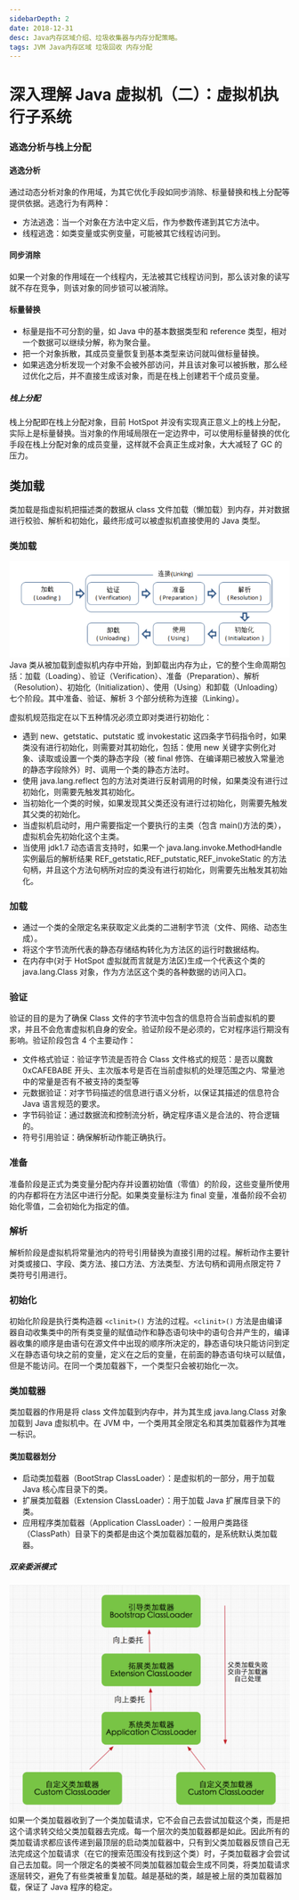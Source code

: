 ```yaml
---
sidebarDepth: 2
date: 2018-12-31
desc: Java内存区域介绍、垃圾收集器与内存分配策略。
tags: JVM Java内存区域 垃圾回收 内存分配
---
```


# 深入理解 Java 虚拟机（二）：虚拟机执行子系统

### 逃逸分析与栈上分配

#### 逃逸分析

通过动态分析对象的作用域，为其它优化手段如同步消除、标量替换和栈上分配等提供依据。逃逸行为有两种：

- 方法逃逸：当一个对象在方法中定义后，作为参数传递到其它方法中。
- 线程逃逸：如类变量或实例变量，可能被其它线程访问到。

#### 同步消除

如果一个对象的作用域在一个线程内，无法被其它线程访问到，那么该对象的读写就不存在竞争，则该对象的同步锁可以被消除。

#### 标量替换

- 标量是指不可分割的量，如 Java 中的基本数据类型和 reference 类型，相对一个数据可以继续分解，称为聚合量。
- 把一个对象拆散，其成员变量恢复到基本类型来访问就叫做标量替换。
- 如果逃逸分析发现一个对象不会被外部访问，并且该对象可以被拆散，那么经过优化之后，并不直接生成该对象，而是在栈上创建若干个成员变量。

##### 栈上分配

栈上分配即在栈上分配对象，目前 HotSpot 并没有实现真正意义上的栈上分配，实际上是标量替换。当对象的作用域局限在一定边界中，可以使用标量替换的优化手段在栈上分配对象的成员变量，这样就不会真正生成对象，大大减轻了 GC 的压力。

## 类加载

类加载是指虚拟机把描述类的数据从 class 文件加载（懒加载）到内存，并对数据进行校验、解析和初始化，最终形成可以被虚拟机直接使用的 Java 类型。

### 类加载

![类加载生命周期](/img/jvm/类加载生命周期.png)
Java 类从被加载到虚拟机内存中开始，到卸载出内存为止，它的整个生命周期包括：加载（Loading）、验证（Verification）、准备（Preparation）、解析（Resolution）、初始化（Initialization）、使用（Using）和卸载（Unloading）七个阶段。其中准备、验证、解析 3 个部分统称为连接（Linking）。

虚拟机规范指定在以下五种情况必须立即对类进行初始化：

- 遇到 new、getstatic、putstatic 或 invokestatic 这四条字节码指令时，如果类没有进行初始化，则需要对其初始化，包括：使用 new 关键字实例化对象、读取或设置一个类的静态字段（被 final 修饰、在编译期已被放入常量池的静态字段除外）时、调用一个类的静态方法时。
- 使用 java.lang.reflect 包的方法对类进行反射调用的时候，如果类没有进行过初始化，则需要先触发其初始化。
- 当初始化一个类的时候，如果发现其父类还没有进行过初始化，则需要先触发其父类的初始化。
- 当虚拟机启动时，用户需要指定一个要执行的主类（包含 main()方法的类），虚拟机会先初始化这个主类。
- 当使用 jdk1.7 动态语言支持时，如果一个 java.lang.invoke.MethodHandle 实例最后的解析结果 REF_getstatic,REF_putstatic,REF_invokeStatic 的方法句柄，并且这个方法句柄所对应的类没有进行初始化，则需要先出触发其初始化。

### 加载

- 通过一个类的全限定名来获取定义此类的二进制字节流（文件、网络、动态生成）。
- 将这个字节流所代表的静态存储结构转化为方法区的运行时数据结构。
- 在内存中(对于 HotSpot 虚拟就而言就是方法区)生成一个代表这个类的 java.lang.Class 对象，作为方法区这个类的各种数据的访问入口。

### 验证

验证的目的是为了确保 Class 文件的字节流中包含的信息符合当前虚拟机的要求，并且不会危害虚拟机自身的安全。验证阶段不是必须的，它对程序运行期没有影响。验证阶段包含 4 个主要动作：

- 文件格式验证：验证字节流是否符合 Class 文件格式的规范：是否以魔数 0xCAFEBABE 开头、主次版本号是否在当前虚拟机的处理范围之内、常量池中的常量是否有不被支持的类型等
- 元数据验证：对字节码描述的信息进行语义分析，以保证其描述的信息符合 Java 语言规范的要求。
- 字节码验证：通过数据流和控制流分析，确定程序语义是合法的、符合逻辑的。
- 符号引用验证：确保解析动作能正确执行。

### 准备

准备阶段是正式为类变量分配内存并设置初始值（零值）的阶段，这些变量所使用的内存都将在方法区中进行分配。如果类变量标注为 final 变量，准备阶段不会初始化零值，二会初始化为指定的值。

### 解析

解析阶段是虚拟机将常量池内的符号引用替换为直接引用的过程。解析动作主要针对类或接口、字段、类方法、接口方法、方法类型、方法句柄和调用点限定符 7 类符号引用进行。

### 初始化

初始化阶段是执行类构造器 `<clinit>()` 方法的过程。`<clinit>()` 方法是由编译器自动收集类中的所有类变量的赋值动作和静态语句块中的语句合并产生的，编译器收集的顺序是由语句在源文件中出现的顺序所决定的，静态语句块只能访问到定义在静态语句块之前的变量，定义在之后的变量，在前面的静态语句块可以赋值，但是不能访问。在同一个类加载器下，一个类型只会被初始化一次。

### 类加载器

类加载器的作用是将 class 文件加载到内存中，并为其生成 java.lang.Class 对象加载到 Java 虚拟机中。在 JVM 中，一个类用其全限定名和其类加载器作为其唯一标识。

#### 类加载器划分

- 启动类加载器（BootStrap ClassLoader）：是虚拟机的一部分，用于加载 Java 核心库目录下的类。
- 扩展类加载器（Extension ClassLoader）：用于加载 Java 扩展库目录下的类。
- 应用程序类加载器（Application ClassLoader）：一般用户类路径（ClassPath）目录下的类都是由这个类加载器加载的，是系统默认类加载器。

##### 双亲委派模式

![双亲委派模式](/img/jvm/双亲委派模式.png)
如果一个类加载器收到了一个类加载请求，它不会自己去尝试加载这个类，而是把这个请求转交给父类加载器去完成。每一个层次的类加载器都是如此。因此所有的类加载请求都应该传递到最顶层的启动类加载器中，只有到父类加载器反馈自己无法完成这个加载请求（在它的搜索范围没有找到这个类）时，子类加载器才会尝试自己去加载。同一个限定名的类被不同类加载器加载会生成不同类，将类加载请求逐层转交，避免了有些类被重复加载。越是基础的类，越是被上层的类加载器加载，保证了 Java 程序的稳定。
